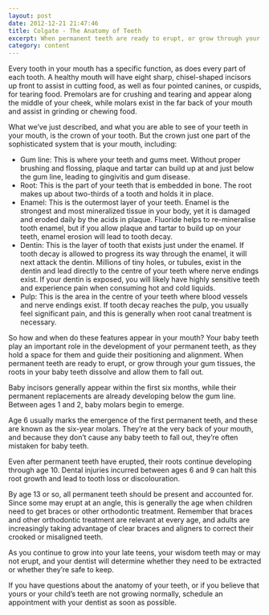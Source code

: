 ```yaml
---
layout: post
date: 2012-12-21 21:47:46
title: Colgate - The Anatomy of Teeth
excerpt: When permanent teeth are ready to erupt, or grow through your gum tissues, the roots in your baby teeth dissolve and allow them to fall out.
category: content
---
```


Every tooth in your mouth has a specific function, as does every part of each tooth. A healthy mouth will have eight sharp, chisel-shaped incisors up front to assist in cutting food, as well as four pointed canines, or cuspids, for tearing food. Premolars are for crushing and tearing and appear along the middle of your cheek, while molars exist in the far back of your mouth and assist in grinding or chewing food.

What we’ve just described, and what you are able to see of your teeth in your mouth, is the crown of your tooth. But the crown just one part of the sophisticated system that is your mouth, including:

* Gum line: This is where your teeth and gums meet. Without proper brushing and flossing, plaque and tartar can build up at and just below the gum line, leading to gingivitis and gum disease.
* Root: This is the part of your teeth that is embedded in bone. The root makes up about two-thirds of a tooth and holds it in place.
* Enamel: This is the outermost layer of your teeth. Enamel is the strongest and most mineralized tissue in your body, yet it is damaged and eroded daily by the acids in plaque. Fluoride helps to re-mineralise tooth enamel, but if you allow plaque and tartar to build up on your teeth, enamel erosion will lead to tooth decay.
* Dentin: This is the layer of tooth that exists just under the enamel. If tooth decay is allowed to progress its way through the enamel, it will next attack the dentin. Millions of tiny holes, or tubules, exist in the dentin and lead directly to the centre of your teeth where nerve endings exist. If your dentin is exposed, you will likely have highly sensitive teeth and experience pain when consuming hot and cold liquids.
* Pulp: This is the area in the centre of your teeth where blood vessels and nerve endings exist. If tooth decay reaches the pulp, you usually feel significant pain, and this is generally when root canal treatment is necessary.

So how and when do these features appear in your mouth? Your baby teeth play an important role in the development of your permanent teeth, as they hold a space for them and guide their positioning and alignment. When permanent teeth are ready to erupt, or grow through your gum tissues, the roots in your baby teeth dissolve and allow them to fall out. 

Baby incisors generally appear within the first six months, while their permanent replacements are already developing below the gum line. Between ages 1 and 2, baby molars begin to emerge.

Age 6 usually marks the emergence of the first permanent teeth, and these are known as the six-year molars. They’re at the very back of your mouth, and because they don’t cause any baby teeth to fall out, they’re often mistaken for baby teeth.

Even after permanent teeth have erupted, their roots continue developing through age 10. Dental injuries incurred between ages 6 and 9 can halt this root growth and lead to tooth loss or discolouration. 

By age 13 or so, all permanent teeth should be present and accounted for. Since some may erupt at an angle, this is generally the age when children need to get braces or other orthodontic treatment. Remember that braces and other orthodontic treatment are relevant at every age, and adults are increasingly taking advantage of clear braces and aligners to correct their crooked or misaligned teeth.

As you continue to grow into your late teens, your wisdom teeth may or may not erupt, and your dentist will determine whether they need to be extracted or whether they’re safe to keep.

If you have questions about the anatomy of your teeth, or if you believe that yours or your child’s teeth are not growing normally, schedule an appointment with your dentist as soon as possible.